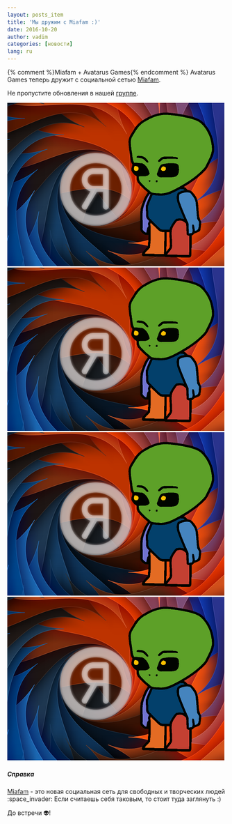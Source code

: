 ```yaml
---
layout: posts_item
title: 'Мы дружим с Miafam :)'
date: 2016-10-20
author: vadim
categories: [новости]
lang: ru
---
```


{% comment %}Miafam + Avatarus Games{% endcomment %}
Avatarus Games теперь дружит с социальной сетью [Miafam](https://miafam.com/).

Не пропустите обновления в нашей [группе](https://miafam.com/groups/avatarusgames/).

<div class="ImageGrid">
<a data-fancybox="gallery" href="/assets/img/avatarus-post-2.png">
<img class="img-responsive" src="/assets/img/avatarus-post-2.png" />
</a>
<a data-fancybox="gallery" href="/assets/img/avatarus-post-2.png">
<img class="img-responsive" src="/assets/img/avatarus-post-2.png" />
</a>
<a data-fancybox="gallery" href="/assets/img/avatarus-post-2.png">
<img class="img-responsive" src="/assets/img/avatarus-post-2.png" />
</a>
<a data-fancybox="gallery" href="/assets/img/avatarus-post-2.png">
<img class="img-responsive" src="/assets/img/avatarus-post-2.png" />
</a>
</div>

<div class="note info">
  <h5>Справка</h5>
  <p><a href="https://miafam.com/">Miafam</a> - это новая социальная сеть для свободных и творческих людей :space_invader: Если считаешь себя таковым, то стоит туда заглянуть :)</p>
</div>

До встречи :alien:!